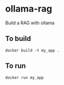 # ollama-rag
Build a RAG with ollama

## To build
`docker build -t my_app .`

## To run
`docker run my_app`